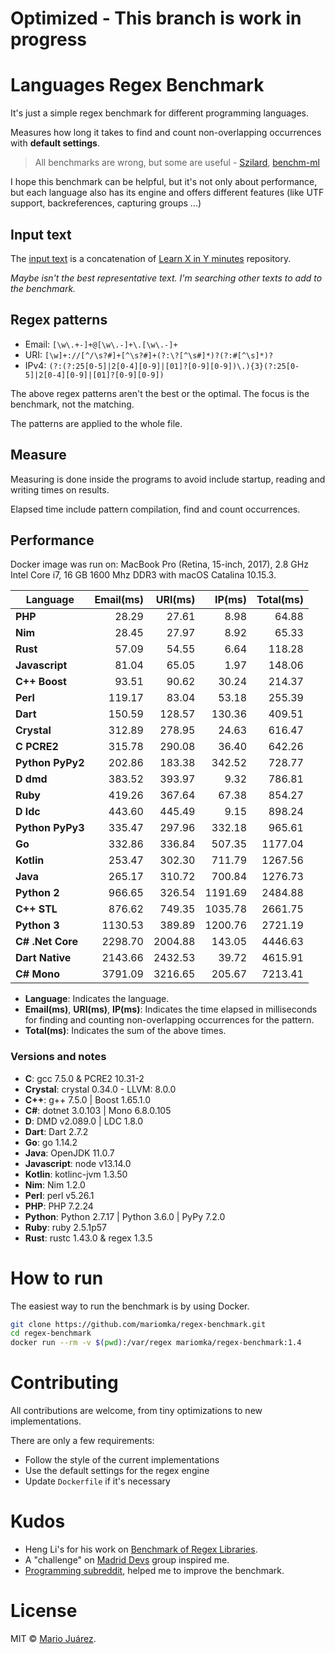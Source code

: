 # Optimized - This branch is work in progress

# Languages Regex Benchmark

It's just a simple regex benchmark for different programming languages.

Measures how long it takes to find and count non-overlapping occurrences with **default settings**.

> All benchmarks are wrong, but some are useful - [Szilard](https://github.com/szilard), [benchm-ml](https://github.com/szilard/benchm-ml)

I hope this benchmark can be helpful, but it's not only about performance, but each language also has its engine and offers different features (like UTF support, backreferences, capturing groups ...)

## Input text

The [input text](input-text.txt) is a concatenation of [Learn X in Y minutes](https://github.com/adambard/learnxinyminutes-docs) repository.

*Maybe isn't the best representative text. I'm searching other texts to add to the benchmark.*

## Regex patterns

- Email: ``[\w\.+-]+@[\w\.-]+\.[\w\.-]+``
- URI: ``[\w]+://[^/\s?#]+[^\s?#]+(?:\?[^\s#]*)?(?:#[^\s]*)?``
- IPv4: ``(?:(?:25[0-5]|2[0-4][0-9]|[01]?[0-9][0-9])\.){3}(?:25[0-5]|2[0-4][0-9]|[01]?[0-9][0-9])``

The above regex patterns aren't the best or the optimal. The focus is the benchmark, not the matching.

The patterns are applied to the whole file.

## Measure

Measuring is done inside the programs to avoid include startup, reading and writing times on results.

Elapsed time include pattern compilation, find and count occurrences.

## Performance

Docker image was run on: MacBook Pro (Retina, 15-inch, 2017), 2.8 GHz Intel Core i7, 16 GB 1600 Mhz DDR3 with macOS Catalina 10.15.3.

Language | Email(ms) | URI(ms) | IP(ms) | Total(ms)
--- | ---: | ---: | ---: | ---:
**PHP** | 28.29 | 27.61 | 8.98 | 64.88
**Nim** | 28.45 | 27.97 | 8.92 | 65.33
**Rust** | 57.09 | 54.55 | 6.64 | 118.28
**Javascript** | 81.04 | 65.05 | 1.97 | 148.06
**C++ Boost** | 93.51 | 90.62 | 30.24 | 214.37
**Perl** | 119.17 | 83.04 | 53.18 | 255.39
**Dart** | 150.59 | 128.57 | 130.36 | 409.51
**Crystal** | 312.89 | 278.95 | 24.63 | 616.47
**C PCRE2** | 315.78 | 290.08 | 36.40 | 642.26
**Python PyPy2** | 202.86 | 183.38 | 342.52 | 728.77
**D dmd** | 383.52 | 393.97 | 9.32 | 786.81
**Ruby** | 419.26 | 367.64 | 67.38 | 854.27
**D ldc** | 443.60 | 445.49 | 9.15 | 898.24
**Python PyPy3** | 335.47 | 297.96 | 332.18 | 965.61
**Go** | 332.86 | 336.84 | 507.35 | 1177.04
**Kotlin** | 253.47 | 302.30 | 711.79 | 1267.56
**Java** | 265.17 | 310.72 | 700.84 | 1276.73
**Python 2** | 966.65 | 326.54 | 1191.69 | 2484.88
**C++ STL** | 876.62 | 749.35 | 1035.78 | 2661.75
**Python 3** | 1130.53 | 389.89 | 1200.76 | 2721.19
**C# .Net Core** | 2298.70 | 2004.88 | 143.05 | 4446.63
**Dart Native** | 2143.66 | 2432.53 | 39.72 | 4615.91
**C# Mono** | 3791.09 | 3216.65 | 205.67 | 7213.41

- **Language**: Indicates the language.
- **Email(ms)**, **URI(ms)**, **IP(ms)**: Indicates the time elapsed in milliseconds for finding and counting non-overlapping occurrences for the pattern.
- **Total(ms)**: Indicates the sum of the above times.

### Versions and notes

- **C**: gcc 7.5.0 & PCRE2 10.31-2
- **Crystal**: crystal 0.34.0 - LLVM: 8.0.0
- **C++**: g++ 7.5.0 | Boost 1.65.1.0
- **C#**: dotnet 3.0.103 | Mono 6.8.0.105
- **D**: DMD v2.089.0 | LDC 1.8.0
- **Dart**: Dart 2.7.2
- **Go**: go 1.14.2
- **Java**: OpenJDK 11.0.7
- **Javascript**: node v13.14.0
- **Kotlin**: kotlinc-jvm 1.3.50
- **Nim**: Nim 1.2.0
- **Perl**: perl v5.26.1
- **PHP**: PHP 7.2.24
- **Python**: Python 2.7.17 | Python 3.6.0 | PyPy 7.2.0
- **Ruby**: ruby 2.5.1p57
- **Rust**: rustc 1.43.0 & regex 1.3.5

# How to run

The easiest way to run the benchmark is by using Docker.

```sh
git clone https://github.com/mariomka/regex-benchmark.git
cd regex-benchmark
docker run --rm -v $(pwd):/var/regex mariomka/regex-benchmark:1.4
```

# Contributing

All contributions are welcome, from tiny optimizations to new implementations.

There are only a few requirements:
- Follow the style of the current implementations
- Use the default settings for the regex engine
- Update `Dockerfile` if it's necessary

# Kudos

- Heng Li's for his work on [Benchmark of Regex Libraries](http://lh3lh3.users.sourceforge.net/reb.shtml).
- A "challenge" on [Madrid Devs](http://madriddevs.org/) group inspired me.
- [Programming subreddit](https://www.reddit.com/r/programming/), helped me to improve the benchmark.

# License

MIT © [Mario Juárez](https://github.com/mariomka).
